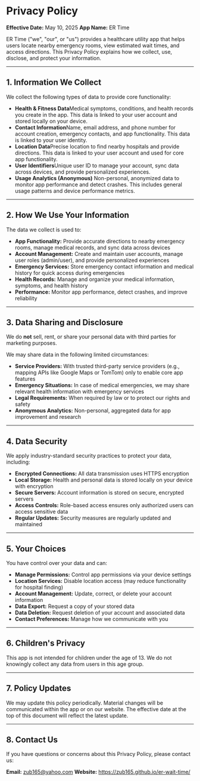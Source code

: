 # Privacy Policy

**Effective Date:** May 10, 2025
**App Name:** ER Time

ER Time ("we", "our", or "us") provides a healthcare utility app that helps users locate nearby emergency rooms, view estimated wait times, and access directions. This Privacy Policy explains how we collect, use, disclose, and protect your information.

---

## 1. Information We Collect

We collect the following types of data to provide core functionality:

- **Health & Fitness Data**Medical symptoms, conditions, and health records you create in the app. This data is linked to your user account and stored locally on your device.
- **Contact Information**Name, email address, and phone number for account creation, emergency contacts, and app functionality. This data is linked to your user identity.
- **Location Data**Precise location to find nearby hospitals and provide directions. This data is linked to your user account and used for core app functionality.
- **User Identifiers**Unique user ID to manage your account, sync data across devices, and provide personalized experiences.
- **Usage Analytics (Anonymous)**
  Non-personal, anonymized data to monitor app performance and detect crashes. This includes general usage patterns and device performance metrics.

---

## 2. How We Use Your Information

The data we collect is used to:

- **App Functionality:** Provide accurate directions to nearby emergency rooms, manage medical records, and sync data across devices
- **Account Management:** Create and maintain user accounts, manage user roles (admin/user), and provide personalized experiences
- **Emergency Services:** Store emergency contact information and medical history for quick access during emergencies
- **Health Records:** Manage and organize your medical information, symptoms, and health history
- **Performance:** Monitor app performance, detect crashes, and improve reliability

---

## 3. Data Sharing and Disclosure

We do **not** sell, rent, or share your personal data with third parties for marketing purposes.

We may share data in the following limited circumstances:

- **Service Providers:** With trusted third-party service providers (e.g., mapping APIs like Google Maps or TomTom) only to enable core app features
- **Emergency Situations:** In case of medical emergencies, we may share relevant health information with emergency services
- **Legal Requirements:** When required by law or to protect our rights and safety
- **Anonymous Analytics:** Non-personal, aggregated data for app improvement and research

---

## 4. Data Security

We apply industry-standard security practices to protect your data, including:

- **Encrypted Connections:** All data transmission uses HTTPS encryption
- **Local Storage:** Health and personal data is stored locally on your device with encryption
- **Secure Servers:** Account information is stored on secure, encrypted servers
- **Access Controls:** Role-based access ensures only authorized users can access sensitive data
- **Regular Updates:** Security measures are regularly updated and maintained

---

## 5. Your Choices

You have control over your data and can:

- **Manage Permissions:** Control app permissions via your device settings
- **Location Services:** Disable location access (may reduce functionality for hospital finding)
- **Account Management:** Update, correct, or delete your account information
- **Data Export:** Request a copy of your stored data
- **Data Deletion:** Request deletion of your account and associated data
- **Contact Preferences:** Manage how we communicate with you

---

## 6. Children's Privacy

This app is not intended for children under the age of 13. We do not knowingly collect any data from users in this age group.

---

## 7. Policy Updates

We may update this policy periodically. Material changes will be communicated within the app or on our website. The effective date at the top of this document will reflect the latest update.

---

## 8. Contact Us

If you have questions or concerns about this Privacy Policy, please contact us:

**Email:** zub165@yahoo.com
**Website:** https://zub165.github.io/er-wait-time/
